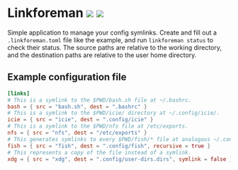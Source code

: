 # Linkforeman [![](https://img.shields.io/github/workflow/status/unneon/linkforeman/CI?logo=github-actions&logoColor=white)](https://github.com/unneon/linkforeman/actions) [![](https://img.shields.io/github/license/unneon/linkforeman?color=success&logo=github)](https://github.com/unneon/linkforeman)

Simple application to manage your config symlinks.
Create and fill out a `.linkforeman.toml` file like the example, and run `linkforeman status` to check their status.
The source paths are relative to the working directory, and the destination paths are relative to the user home directory.

## Example configuration file

```toml
[links]
# This is a symlink to the $PWD/bash.sh file at ~/.bashrc.
bash = { src = "bash.sh", dest = ".bashrc" }
# This is a symlink to the $PWD/icie/ directory at ~/.config/icie/.
icie = { src = "icie", dest = ".config/icie" }
# This is a symlink to the $PWD/nfs file at /etc/exports.
nfs = { src = "nfs", dest = "/etc/exports" }
# This generates symlinks to every $PWD/fish/* file at analogous ~/.config/fish/*.
fish = { src = "fish", dest = ".config/fish", recursive = true }
# This represents a copy of the file instead of a symlink.
xdg = { src = "xdg", dest = ".config/user-dirs.dirs", symlink = false }
```
